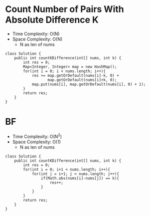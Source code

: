 # Count Number of Pairs With Absolute Difference K

- Time Complexity: O(N)
- Space Complexity: O(N)
  - N as len of nums

```
class Solution {
    public int countKDifference(int[] nums, int k) {
        int res = 0;
        Map<Integer, Integer> map = new HashMap();
        for(int i = 0; i < nums.length; i++){
            res += map.getOrDefault(nums[i]-k, 0) +
                   map.getOrDefault(nums[i]+k, 0);
            map.put(nums[i], map.getOrDefault(nums[i], 0) + 1);
        }
        return res;
    }
}
```

# BF

- Time Complexity: O(N<sup>2</sup>)
- Space Complexity: O(1)
  - N as len of nums

```
class Solution {
    public int countKDifference(int[] nums, int k) {
        int res = 0;
        for(int i = 0; i+1 < nums.length; i++){
            for(int j = i+1; j < nums.length; j++){
                if(Math.abs(nums[i]-nums[j]) == k){
                    res++;
                }
            }
        }
        return res;
    }
}
```
